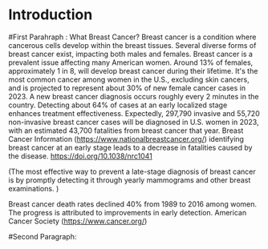 # Introduction

#First Parahraph :
What Breast Cancer? Breast cancer is a condition where cancerous cells develop within the breast tissues. Several diverse forms of breast cancer exist, impacting both males and females. Breast cancer is a prevalent issue affecting many American women. Around 13% of females, approximately 1 in 8, will develop breast cancer during their lifetime. It's the most common cancer among women in the U.S., excluding skin cancers, and is projected to represent about 30% of new female cancer cases in 2023. A new breast cancer diagnosis occurs roughly every 2 minutes in the country. Detecting about 64% of cases at an early localized stage enhances treatment effectiveness. Expectedly, 297,790 invasive and 55,720 non-invasive breast cancer cases will be diagnosed in U.S. women in 2023, with an estimated 43,700 fatalities from breast cancer that year.
Breast Cancer Information (https://www.nationalbreastcancer.org/)
identifying breast cancer at an early stage leads to a decrease in fatalities caused by the disease.
https://doi.org/10.1038/nrc1041

(The most effective way to prevent a late-stage diagnosis of breast cancer is by promptly detecting it through yearly mammograms and other breast examinations. )

Breast cancer death rates declined 40% from 1989 to 2016 among women. The progress is attributed to improvements in early detection.
American Cancer Society (https://www.cancer.org/)

#Second Paragraph:
